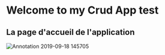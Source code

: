 # Welcome to my Crud App test
 ## La page d'accueil de l'application
![Annotation 2019-09-18 145705](https://user-images.githubusercontent.com/53824344/65160356-17d52300-da25-11e9-834e-0b41c7baa329.png)
